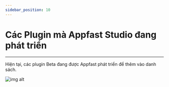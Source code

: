 ```yaml
---
sidebar_position: 10
---
```


# Các Plugin mà Appfast Studio đang phát triển

---
Hiện tại, các plugin Beta đang được Appfast phát triển để thêm vào danh sách.

![img alt](/img/data/news/news11.png)